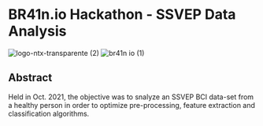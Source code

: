 # BR41n.io Hackathon - SSVEP Data Analysis 
![logo-ntx-transparente (2)](https://user-images.githubusercontent.com/41300679/139439666-fa84bf2b-70d2-4aa5-abe4-3c4d59840836.png)
![br41n io (1)](https://user-images.githubusercontent.com/41300679/139441793-fd89f9d0-b273-47bf-b252-3b36be58e1e1.png)

## Abstract
Held in Oct. 2021, the objective was to snalyze an SSVEP BCI data-set from a healthy person in order to optimize pre-processing, feature extraction and classification algorithms.
